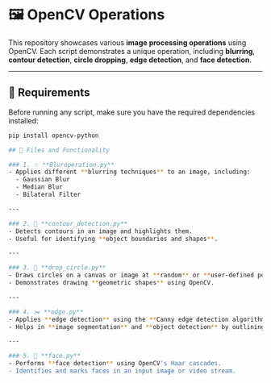 # 🖼️ OpenCV Operations  

This repository showcases various **image processing operations** using OpenCV. Each script demonstrates a unique operation, including **blurring**, **contour detection**, **circle dropping**, **edge detection**, and **face detection**.  

---

## 🔧 Requirements  

Before running any script, make sure you have the required dependencies installed:  

```bash
pip install opencv-python

## 📂 Files and Functionality  

### 1. ✨ **Bluroperation.py**  
- Applies different **blurring techniques** to an image, including:  
  - Gaussian Blur  
  - Median Blur  
  - Bilateral Filter  

---

### 2. 🔲 **contour_detection.py**  
- Detects contours in an image and highlights them.  
- Useful for identifying **object boundaries and shapes**.  

---

### 3. 🔵 **drop_circle.py**  
- Draws circles on a canvas or image at **random** or **user-defined positions**.  
- Demonstrates drawing **geometric shapes** using OpenCV.  

---

### 4. ✂️ **edge.py**  
- Applies **edge detection** using the **Canny edge detection algorithm**.  
- Helps in **image segmentation** and **object detection** by outlining edges in an image.  

---

### 5. 🙂 **face.py**  
- Performs **face detection** using OpenCV's Haar cascades.  
- Identifies and marks faces in an input image or video stream.  
